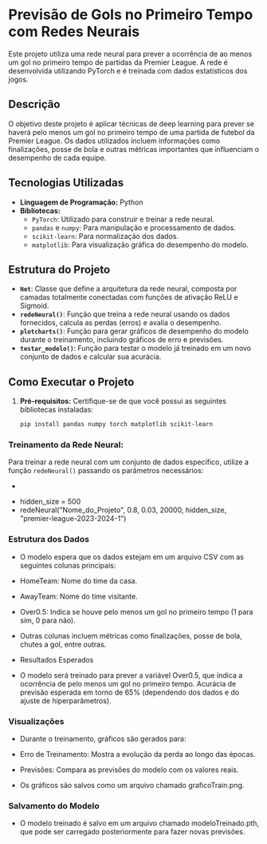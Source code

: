 # Previsão de Gols no Primeiro Tempo com Redes Neurais

Este projeto utiliza uma rede neural para prever a ocorrência de ao menos um gol no primeiro tempo de partidas da Premier League. A rede é desenvolvida utilizando PyTorch e é treinada com dados estatísticos dos jogos.

## Descrição

O objetivo deste projeto é aplicar técnicas de deep learning para prever se haverá pelo menos um gol no primeiro tempo de uma partida de futebol da Premier League. Os dados utilizados incluem informações como finalizações, posse de bola e outras métricas importantes que influenciam o desempenho de cada equipe.

## Tecnologias Utilizadas

- **Linguagem de Programação:** Python
- **Bibliotecas:** 
  - `PyTorch`: Utilizado para construir e treinar a rede neural.
  - `pandas` e `numpy`: Para manipulação e processamento de dados.
  - `scikit-learn`: Para normalização dos dados.
  - `matplotlib`: Para visualização gráfica do desempenho do modelo.

## Estrutura do Projeto

- **`Net`**: Classe que define a arquitetura da rede neural, composta por camadas totalmente conectadas com funções de ativação ReLU e Sigmoid.
- **`redeNeural()`**: Função que treina a rede neural usando os dados fornecidos, calcula as perdas (erros) e avalia o desempenho.
- **`plotcharts()`**: Função para gerar gráficos de desempenho do modelo durante o treinamento, incluindo gráficos de erro e previsões.
- **`testar_modelo()`**: Função para testar o modelo já treinado em um novo conjunto de dados e calcular sua acurácia.

## Como Executar o Projeto

1. **Pré-requisitos:** Certifique-se de que você possui as seguintes bibliotecas instaladas:
   ```bash
   pip install pandas numpy torch matplotlib scikit-learn

### Treinamento da Rede Neural:

Para treinar a rede neural com um conjunto de dados específico, utilize a função `redeNeural()` passando os parâmetros necessários:

- ```python
- hidden_size = 500
- redeNeural("Nome_do_Projeto", 0.8, 0.03, 20000, hidden_size, "premier-league-2023-2024-1")

### Estrutura dos Dados
- O modelo espera que os dados estejam em um arquivo CSV com as seguintes colunas principais:

- HomeTeam: Nome do time da casa.
- AwayTeam: Nome do time visitante.
- Over0.5: Indica se houve pelo menos um gol no primeiro tempo (1 para sim, 0 para não).
- Outras colunas incluem métricas como finalizações, posse de bola, chutes a gol, entre outras.
- Resultados Esperados
- O modelo será treinado para prever a variável Over0.5, que indica a ocorrência de pelo menos um gol no primeiro tempo. Acurácia de previsão esperada em torno de 65% (dependendo dos dados e do ajuste de hiperparâmetros).

### Visualizações
- Durante o treinamento, gráficos são gerados para:

- Erro de Treinamento: Mostra a evolução da perda ao longo das épocas.
- Previsões: Compara as previsões do modelo com os valores reais.
- Os gráficos são salvos como um arquivo chamado graficoTrain.png.

### Salvamento do Modelo
- O modelo treinado é salvo em um arquivo chamado modeloTreinado.pth, que pode ser carregado posteriormente para fazer novas previsões.

